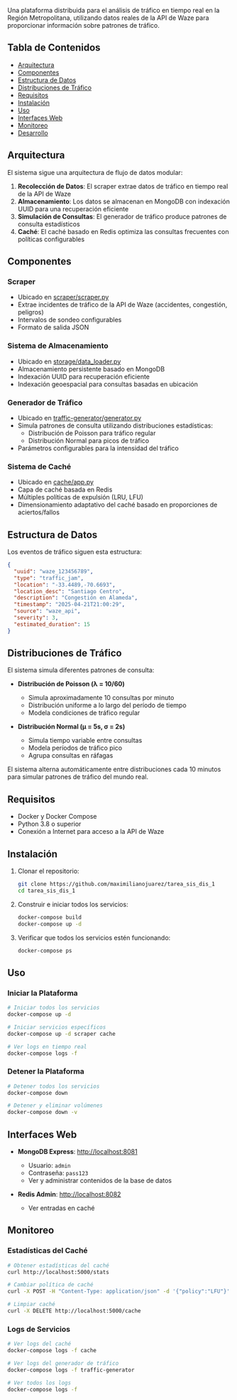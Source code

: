 
Una plataforma distribuida para el análisis de tráfico en tiempo real en la Región Metropolitana, utilizando datos reales de la API de Waze para proporcionar información sobre patrones de tráfico.

## Tabla de Contenidos

- [Arquitectura](#arquitectura)
- [Componentes](#componentes)
- [Estructura de Datos](#estructura-de-datos)
- [Distribuciones de Tráfico](#distribuciones-de-tráfico)
- [Requisitos](#requisitos)
- [Instalación](#instalación)
- [Uso](#uso)
- [Interfaces Web](#interfaces-web)
- [Monitoreo](#monitoreo)
- [Desarrollo](#desarrollo)

## Arquitectura

El sistema sigue una arquitectura de flujo de datos modular:

1. **Recolección de Datos**: El scraper extrae datos de tráfico en tiempo real de la API de Waze
2. **Almacenamiento**: Los datos se almacenan en MongoDB con indexación UUID para una recuperación eficiente
3. **Simulación de Consultas**: El generador de tráfico produce patrones de consulta estadísticos
4. **Caché**: El caché basado en Redis optimiza las consultas frecuentes con políticas configurables


## Componentes

### Scraper

- Ubicado en [scraper/scraper.py](scraper/scraper.py)
- Extrae incidentes de tráfico de la API de Waze (accidentes, congestión, peligros)
- Intervalos de sondeo configurables
- Formato de salida JSON

### Sistema de Almacenamiento

- Ubicado en [storage/data_loader.py](storage/data_loader.py)
- Almacenamiento persistente basado en MongoDB
- Indexación UUID para recuperación eficiente
- Indexación geoespacial para consultas basadas en ubicación

### Generador de Tráfico

- Ubicado en [traffic-generator/generator.py](traffic-generator/generator.py)
- Simula patrones de consulta utilizando distribuciones estadísticas:
  - Distribución de Poisson para tráfico regular
  - Distribución Normal para picos de tráfico
- Parámetros configurables para la intensidad del tráfico

### Sistema de Caché

- Ubicado en [cache/app.py](cache/app.py)
- Capa de caché basada en Redis
- Múltiples políticas de expulsión (LRU, LFU)
- Dimensionamiento adaptativo del caché basado en proporciones de aciertos/fallos

## Estructura de Datos

Los eventos de tráfico siguen esta estructura:

```json
{
  "uuid": "waze_123456789",
  "type": "traffic_jam",
  "location": "-33.4489,-70.6693",
  "location_desc": "Santiago Centro",
  "description": "Congestión en Alameda",
  "timestamp": "2025-04-21T21:00:29",
  "source": "waze_api",
  "severity": 3,
  "estimated_duration": 15
}
```

## Distribuciones de Tráfico

El sistema simula diferentes patrones de consulta:

- **Distribución de Poisson (λ = 10/60)**
  - Simula aproximadamente 10 consultas por minuto
  - Distribución uniforme a lo largo del período de tiempo
  - Modela condiciones de tráfico regular

- **Distribución Normal (μ = 5s, σ = 2s)**
  - Simula tiempo variable entre consultas
  - Modela períodos de tráfico pico
  - Agrupa consultas en ráfagas

El sistema alterna automáticamente entre distribuciones cada 10 minutos para simular patrones de tráfico del mundo real.

## Requisitos

- Docker y Docker Compose
- Python 3.8 o superior 
- Conexión a Internet para acceso a la API de Waze

## Instalación

1. Clonar el repositorio:
   ```bash
   git clone https://github.com/maximilianojuarez/tarea_sis_dis_1
   cd tarea_sis_dis_1
   ```

2. Construir e iniciar todos los servicios:
   ```bash
   docker-compose build
   docker-compose up -d
   ```

3. Verificar que todos los servicios estén funcionando:
   ```bash
   docker-compose ps
   ```

## Uso

### Iniciar la Plataforma

```bash
# Iniciar todos los servicios
docker-compose up -d

# Iniciar servicios específicos
docker-compose up -d scraper cache

# Ver logs en tiempo real
docker-compose logs -f
```

### Detener la Plataforma

```bash
# Detener todos los servicios
docker-compose down

# Detener y eliminar volúmenes
docker-compose down -v
```

## Interfaces Web

- **MongoDB Express**: [http://localhost:8081](http://localhost:8081)
  - Usuario: `admin`
  - Contraseña: `pass123`
  - Ver y administrar contenidos de la base de datos

- **Redis Admin**: [http://localhost:8082](http://localhost:8082)
  - Ver entradas en caché

## Monitoreo

### Estadísticas del Caché

```bash
# Obtener estadísticas del caché
curl http://localhost:5000/stats

# Cambiar política de caché
curl -X POST -H "Content-Type: application/json" -d '{"policy":"LFU"}' http://localhost:5000/policy

# Limpiar caché
curl -X DELETE http://localhost:5000/cache
```

### Logs de Servicios

```bash
# Ver logs del caché
docker-compose logs -f cache

# Ver logs del generador de tráfico
docker-compose logs -f traffic-generator

# Ver todos los logs
docker-compose logs -f
```
